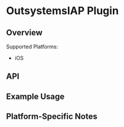 # OutsystemsIAP Plugin

## Overview

Supported Platforms:

* iOS

## API

	
## Example Usage

	
## Platform-Specific Notes
